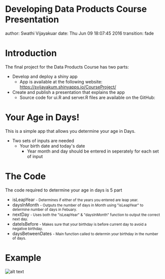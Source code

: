 Developing Data Products Course Presentation
========================================================
author: Swathi Vijayakuar
date: Thu Jun 09 18:07:45 2016
transition: fade



Introduction
========================================================

The final project for the Data Products Course has two parts:
- Develop and deploy a shiny app
  - App is available at the following website:       
           https://svijayakum.shinyapps.io/CourseProject/
- Create and publish a presentation that explains the app
  - Source code for ui.R and server.R files are available on the GitHub:

Your Age in Days!
========================================================
This is a simple app that allows you determine your age in Days. 
- Two sets of inputs are needed
  - Your birth date and today's date
    - Year month and day should be entered in seperately for each set of input

The Code
========================================================
The code required to determine your age in days is 5 part
- isLeapYear
 <small> - Determines if either of the years you entered are leap year.</small>
- daysInMonth
  <small>- Outputs the number of days in Month using "isLeapYear" to determine number of days in Febuary.</small>
- nextDay
  <small>- Uses both the "isLeapYear" & "daysInMonth" function to output the correct next day.</small>
- dateIsBefore
  <small>- Makes sure that your birthday is before current day to avoid a negative birthday.</small>
- daysBetweenDates
  <small>- Main function called to determin your birthday in the number of days.</small> 

Example
========================================================
![alt text](C:/Users/S.Vijayakumar/datasciencecoursera/Developing_Data_Products_CourseProject/DaysOld.PNG)






